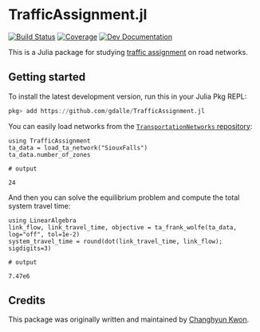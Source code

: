 # TrafficAssignment.jl

[![Build Status](https://github.com/gdalle/TrafficAssignment.jl/actions/workflows/Test.yml/badge.svg?branch=master)](https://github.com/gdalle/TrafficAssignment.jl/actions/workflows/Test.yml?query=branch%3Amaster)
[![Coverage](https://codecov.io/gh/gdalle/TrafficAssignment.jl/branch/master/graph/badge.svg)](https://app.codecov.io/gh/gdalle/TrafficAssignment.jl)
[![Dev Documentation](https://img.shields.io/badge/docs-dev-blue.svg)](https://gdalle.github.io/TrafficAssignment.jl/dev/)

This is a Julia package for studying [traffic assignment](https://en.wikipedia.org/wiki/Route_assignment) on road networks.

## Getting started

To install the latest development version, run this in your Julia Pkg REPL:

```julia
pkg> add https://github.com/gdalle/TrafficAssignment.jl
```

You can easily load networks from the [`TransportationNetworks` repository](https://github.com/bstabler/TransportationNetworks):

```jldoctest readme
using TrafficAssignment
ta_data = load_ta_network("SiouxFalls")
ta_data.number_of_zones

# output

24
```

And then you can solve the equilibrium problem and compute the total system travel time:

```jldoctest readme
using LinearAlgebra
link_flow, link_travel_time, objective = ta_frank_wolfe(ta_data, log="off", tol=1e-2)
system_travel_time = round(dot(link_travel_time, link_flow); sigdigits=3)

# output

7.47e6
```

## Credits

This package was originally written and maintained by [Changhyun Kwon](http://www.chkwon.net).
